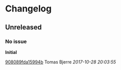 # Changelog

## Unreleased
### No issue

**Initial**


[908089fda15994b](https://github.com/tomasbjerre/violation-comments-to-gitlab-maven-plugin/commit/908089fda15994b) Tomas Bjerre *2017-10-28 20:03:55*


